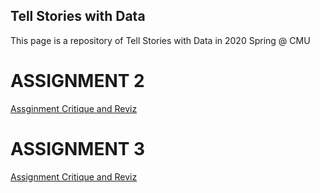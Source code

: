 Tell Stories with Data
-----
This page is a repository of Tell Stories with Data in 2020 Spring @ CMU


# ASSIGNMENT 2
[Assginment Critique and Reviz](DataViz2.md)


# ASSIGNMENT 3
[Assignment Critique and Reviz](DataViz3.md)
